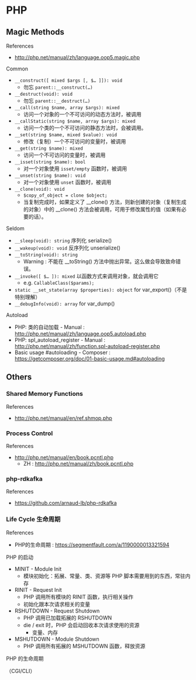 # PHP

## Magic Methods

References

- http://php.net/manual/zh/language.oop5.magic.php

Common

- `__construct([ mixed $args [, $… ]]): void`
    - 勿忘 `parent::__construct(…)`
- `__destruct(void): void`
    - 勿忘 `parent::__destruct(…)`
- `__call(string $name, array $args): mixed`
    - 访问一个对象的一个不可访问的动态方法时，被调用
- `__callStatic(string $name, array $args): mixed`
    - 访问一个类的一个不可访问的静态方法时，会被调用。
- `__set(string $name, mixed $value): void`
    - 修改（复制）一个不可访问的变量时，被调用
- `__get(string $name): mixed`
    - 访问一个不可访问的变量时，被调用
- `__isset(string $name): bool`
    - 对一个对象使用 `isset/empty` 函数时，被调用
- `__unset(string $name): void`
    - 对一个对象使用 `unset` 函数时，被调用
- `__clone(void): void`
    - `$copy_of_object = clone $object;`
    - 当复制完成时，如果定义了 __clone() 方法，则新创建的对象（复制生成的对象）中的 __clone() 方法会被调用，可用于修改属性的值（如果有必要的话）。

Seldom

- `__sleep(void): string` 序列化 serialize()
- `__wakeup(void): void` 反序列化 unserialize()
- `__toString(void): string`
    - Warning : 不能在 __toString() 方法中抛出异常。这么做会导致致命错误。
- `__invoke([ $… ]): mixed` 以函数方式来调用对象，就会调用它
    - e.g. `CallableClass($params);`
- `static __set_state(array $properties): object` for var_export()（不是特别理解）
- `__debugInfo(void): array` for var_dump()

Autoload

- PHP: 类的自动加载 - Manual : http://php.net/manual/zh/language.oop5.autoload.php
- PHP: spl_autoload_register - Manual : http://php.net/manual/zh/function.spl-autoload-register.php
- Basic usage #autoloading - Composer : https://getcomposer.org/doc/01-basic-usage.md#autoloading

## Others

### Shared Memory Functions

References

- http://php.net/manual/en/ref.shmop.php

### Process Control

References

- http://php.net/manual/en/book.pcntl.php
    - ZH : http://php.net/manual/zh/book.pcntl.php

### php-rdkafka

References

- https://github.com/arnaud-lb/php-rdkafka

### Life Cycle 生命周期

References

- PHP的生命周期 : https://segmentfault.com/a/1190000013321594

PHP 的启动

- MINIT - Module Init
    - 模块初始化：拓展、常量、类、资源等 PHP 脚本需要用到的东西，常驻内存
- RINIT - Request Init
    - PHP 调用所有模块的 RINIT 函数，执行相关操作
    - 初始化跟本次请求相关的变量
- RSHUTDOWN - Request Shutdown
    - PHP 调用已加载拓展的 RSHUTDOWN
    - die / exit 时，PHP 会启动回收本次请求使用的资源
        - 变量、内存
- MSHUTDOWN - Module Shutdown
    - PHP 调用所有拓展的 MSHUTDOWN 函数，释放资源

PHP 的生命周期

（CGI/CLI）
